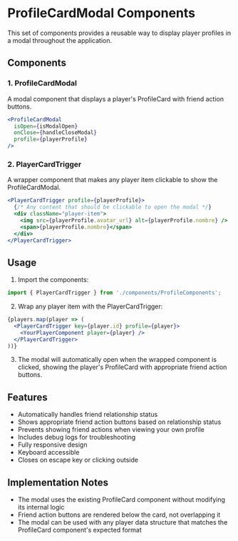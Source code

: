 # ProfileCardModal Components

This set of components provides a reusable way to display player profiles in a modal throughout the application.

## Components

### 1. ProfileCardModal

A modal component that displays a player's ProfileCard with friend action buttons.

```jsx
<ProfileCardModal 
  isOpen={isModalOpen}
  onClose={handleCloseModal}
  profile={playerProfile}
/>
```

### 2. PlayerCardTrigger

A wrapper component that makes any player item clickable to show the ProfileCardModal.

```jsx
<PlayerCardTrigger profile={playerProfile}>
  {/* Any content that should be clickable to open the modal */}
  <div className="player-item">
    <img src={playerProfile.avatar_url} alt={playerProfile.nombre} />
    <span>{playerProfile.nombre}</span>
  </div>
</PlayerCardTrigger>
```

## Usage

1. Import the components:

```jsx
import { PlayerCardTrigger } from './components/ProfileComponents';
```

2. Wrap any player item with the PlayerCardTrigger:

```jsx
{players.map(player => (
  <PlayerCardTrigger key={player.id} profile={player}>
    <YourPlayerComponent player={player} />
  </PlayerCardTrigger>
))}
```

3. The modal will automatically open when the wrapped component is clicked, showing the player's ProfileCard with appropriate friend action buttons.

## Features

- Automatically handles friend relationship status
- Shows appropriate friend action buttons based on relationship status
- Prevents showing friend actions when viewing your own profile
- Includes debug logs for troubleshooting
- Fully responsive design
- Keyboard accessible
- Closes on escape key or clicking outside

## Implementation Notes

- The modal uses the existing ProfileCard component without modifying its internal logic
- Friend action buttons are rendered below the card, not overlapping it
- The modal can be used with any player data structure that matches the ProfileCard component's expected format